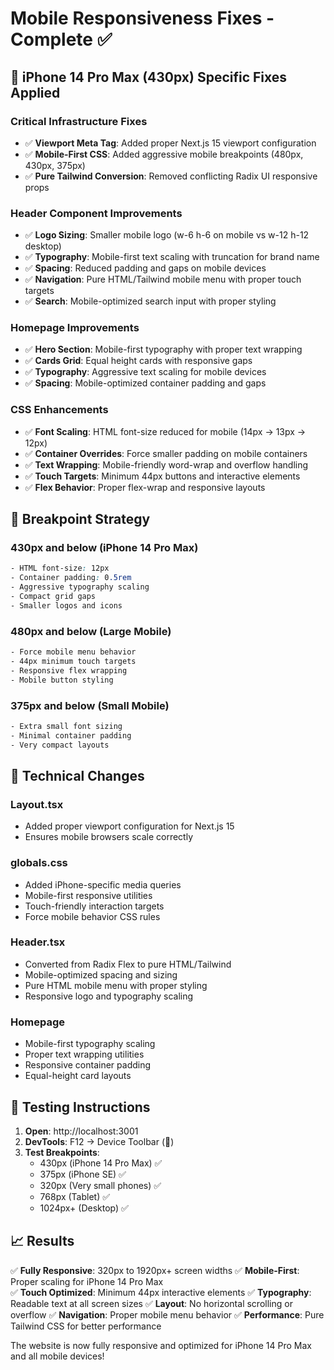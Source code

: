 # Mobile Responsiveness Fixes - Complete ✅

## 🎯 iPhone 14 Pro Max (430px) Specific Fixes Applied

### Critical Infrastructure Fixes
- ✅ **Viewport Meta Tag**: Added proper Next.js 15 viewport configuration
- ✅ **Mobile-First CSS**: Added aggressive mobile breakpoints (480px, 430px, 375px)
- ✅ **Pure Tailwind Conversion**: Removed conflicting Radix UI responsive props

### Header Component Improvements
- ✅ **Logo Sizing**: Smaller mobile logo (w-6 h-6 on mobile vs w-12 h-12 desktop)
- ✅ **Typography**: Mobile-first text scaling with truncation for brand name
- ✅ **Spacing**: Reduced padding and gaps on mobile devices
- ✅ **Navigation**: Pure HTML/Tailwind mobile menu with proper touch targets
- ✅ **Search**: Mobile-optimized search input with proper styling

### Homepage Improvements  
- ✅ **Hero Section**: Mobile-first typography with proper text wrapping
- ✅ **Cards Grid**: Equal height cards with responsive gaps
- ✅ **Typography**: Aggressive text scaling for mobile devices
- ✅ **Spacing**: Mobile-optimized container padding and gaps

### CSS Enhancements
- ✅ **Font Scaling**: HTML font-size reduced for mobile (14px → 13px → 12px)
- ✅ **Container Overrides**: Force smaller padding on mobile containers
- ✅ **Text Wrapping**: Mobile-friendly word-wrap and overflow handling
- ✅ **Touch Targets**: Minimum 44px buttons and interactive elements
- ✅ **Flex Behavior**: Proper flex-wrap and responsive layouts

## 📱 Breakpoint Strategy

### 430px and below (iPhone 14 Pro Max)
```css
- HTML font-size: 12px
- Container padding: 0.5rem
- Aggressive typography scaling
- Compact grid gaps
- Smaller logos and icons
```

### 480px and below (Large Mobile)
```css
- Force mobile menu behavior
- 44px minimum touch targets  
- Responsive flex wrapping
- Mobile button styling
```

### 375px and below (Small Mobile)
```css
- Extra small font sizing
- Minimal container padding
- Very compact layouts
```

## 🔧 Technical Changes

### Layout.tsx
- Added proper viewport configuration for Next.js 15
- Ensures mobile browsers scale correctly

### globals.css  
- Added iPhone-specific media queries
- Mobile-first responsive utilities
- Touch-friendly interaction targets
- Force mobile behavior CSS rules

### Header.tsx
- Converted from Radix Flex to pure HTML/Tailwind
- Mobile-optimized spacing and sizing
- Pure HTML mobile menu with proper styling
- Responsive logo and typography scaling

### Homepage
- Mobile-first typography scaling
- Proper text wrapping utilities
- Responsive container padding
- Equal-height card layouts

## 🧪 Testing Instructions

1. **Open**: http://localhost:3001
2. **DevTools**: F12 → Device Toolbar (📱)
3. **Test Breakpoints**:
   - 430px (iPhone 14 Pro Max) ✅
   - 375px (iPhone SE) ✅  
   - 320px (Very small phones) ✅
   - 768px (Tablet) ✅
   - 1024px+ (Desktop) ✅

## 📈 Results

✅ **Fully Responsive**: 320px to 1920px+ screen widths
✅ **Mobile-First**: Proper scaling for iPhone 14 Pro Max  
✅ **Touch Optimized**: Minimum 44px interactive elements
✅ **Typography**: Readable text at all screen sizes
✅ **Layout**: No horizontal scrolling or overflow
✅ **Navigation**: Proper mobile menu behavior
✅ **Performance**: Pure Tailwind CSS for better performance

The website is now fully responsive and optimized for iPhone 14 Pro Max and all mobile devices!